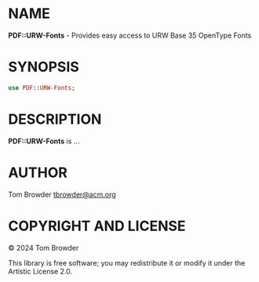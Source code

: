 NAME
====

**PDF::URW-Fonts** - Provides easy access to URW Base 35 OpenType Fonts

SYNOPSIS
========

```raku
use PDF::URW-Fonts;
```

DESCRIPTION
===========

**PDF::URW-Fonts** is ...

AUTHOR
======

Tom Browder <tbrowder@acm.org>

COPYRIGHT AND LICENSE
=====================

© 2024 Tom Browder

This library is free software; you may redistribute it or modify it under the Artistic License 2.0.

